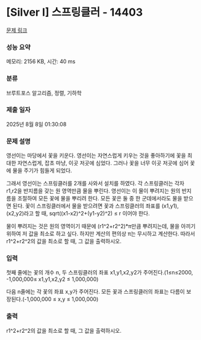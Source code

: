 # [Silver I] 스프링클러 - 14403 

[문제 링크](https://www.acmicpc.net/problem/14403) 

### 성능 요약

메모리: 2156 KB, 시간: 40 ms

### 분류

브루트포스 알고리즘, 정렬, 기하학

### 제출 일자

2025년 8월 8일 01:30:08

### 문제 설명

<p>영선이는 마당에서 꽃을 키운다. 영선이는 자연스럽게 키우는 것을 좋아하기에 꽃을 최대한 자연스럽게, 잡초 마냥, 이곳 저곳에 심었다. 그러나 꽃을 너무 이곳 저곳에 심어 꽃에 물을 주기가 힘들게 되었다.</p>

<p>그래서 영선이는 스프링클러를 2개를 사와서 설치를 하였다. 각 스프링클러는 각자 r1,r2을 반지름을 갖는 원 영역만큼 물을 뿌린다. 영선이는 이 물이 뿌려지는 원의 반지름을 조절하여 모든 꽃에 물을 뿌리려 한다. 모든 꽃은 둘 중 한 군데에서라도 물을 받으면 된다. 꽃이 스프링클러에서 물을 받으려면 꽃과 스프링클러의 좌표를 (x1,y1),(x2,y2)라고 할 때, sqrt((x1-x2)^2+(y1-y2)^2) ≤ r 이어야 한다.</p>

<p>물이 뿌려지는 것은 원의 영역이기 때문에 (r1^2+r2^2)*π만큼 뿌려지는데, 물을 아끼기 위하여 저 값을 최소로 하고 싶다. 하지만 계산의 편의상 π는 무시하고 계산한다. 따라서 r1^2+r2^2의 값을 최소로 할 때, 그 값을 출력하시오.</p>

### 입력 

 <p>첫째 줄에는 꽃의 개수 n, 두 스프링클러의 좌표 x1,y1,x2,y2가 주어진다.(1≤n≤2000, -1,000,000≤ x1,y1,x2,y2 ≤ 1,000,000)</p>

<p>다음 n줄에는 각 꽃의 좌표 x,y가 주어진다. 모든 꽃과 스프링클러의 좌표는 다름이 보장된다.(-1,000,000 ≤ x,y ≤ 1,000,000)</p>

### 출력 

 <p>r1^2+r2^2의 값을 최소로 할 때, 그 값을 출력하시오.</p>

